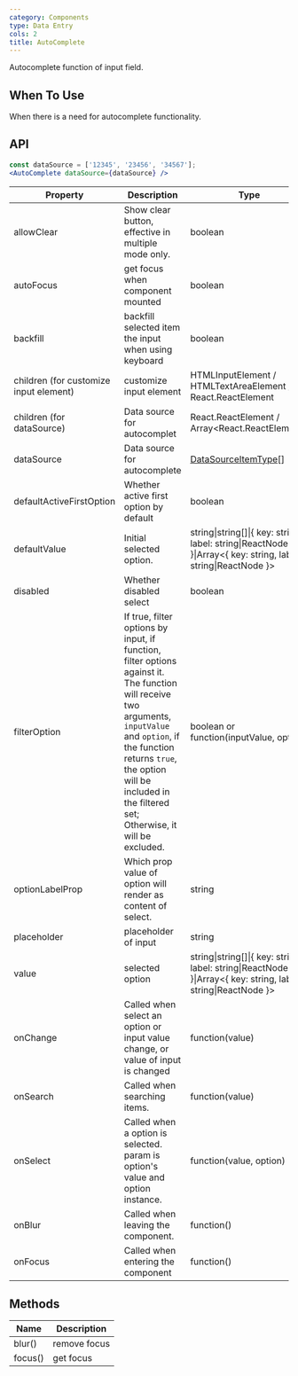 ```yaml
---
category: Components
type: Data Entry
cols: 2
title: AutoComplete
---
```


Autocomplete function of input field.

## When To Use

When there is a need for autocomplete functionality.

## API

```jsx
const dataSource = ['12345', '23456', '34567'];
<AutoComplete dataSource={dataSource} />
```

| Property | Description | Type | Default |
| -------- | ----------- | ---- | ------- |
| allowClear | Show clear button, effective in multiple mode only. | boolean | false |
| autoFocus | get focus when component mounted | boolean | false |
| backfill | backfill selected item the input when using keyboard | boolean | false |
| children (for customize input element) | customize input element | HTMLInputElement / HTMLTextAreaElement / React.ReactElement<InputProps> | `<Input />` |
| children (for dataSource) | Data source for autocomplet | React.ReactElement<OptionProps> /  Array&lt;React.ReactElement<OptionProps>> | - |
| dataSource | Data source for autocomplete | [DataSourceItemType](https://git.io/vMMKF)\[] |  |
| defaultActiveFirstOption | Whether active first option by default | boolean | true |
| defaultValue | Initial selected option. | string\|string\[]\|{ key: string, label: string\|ReactNode }\|Array&lt;{ key: string, label: string\|ReactNode }> | - |
| disabled | Whether disabled select | boolean | false |
| filterOption | If true, filter options by input, if function, filter options against it. The function will receive two arguments, `inputValue` and `option`, if the function returns `true`, the option will be included in the filtered set; Otherwise, it will be excluded. | boolean or function(inputValue, option) | true |
| optionLabelProp | Which prop value of option will render as content of select. | string | `children` |
| placeholder | placeholder of input | string | - |
| value | selected option | string\|string\[]\|{ key: string, label: string\|ReactNode }\|Array&lt;{ key: string, label: string\|ReactNode }> | - |
| onChange | Called when select an option or input value change, or value of input is changed | function(value) | - |
| onSearch | Called when searching items. | function(value) | - |
| onSelect | Called when a option is selected. param is option's value and option instance. | function(value, option) | - |
| onBlur | Called when leaving the component. | function() | - |
| onFocus | Called when entering the component | function() | - |

## Methods

| Name | Description |
| ---- | ----------- |
| blur() | remove focus |
| focus() | get focus |
